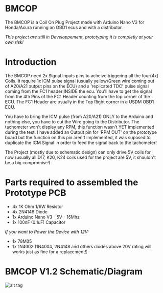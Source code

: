 # BMCOP

The BMCOP is a Coil On Plug Project made with Arduino Nano V3 for Honda/Acura running on OBD1 ecus and with a distributor.

*This project are still in Developpement, prototyping it is completly at your own risk!*

# Introduction

The BMCOP need 2x Signal Inputs pins to acheive triggering all the four(4x) Coils. It require 1x ICM pulse signal (usually yellow/Green wire coming out of A20/A21 output pins on the ECU) and a 'replicated TDC' pulse signal coming from the FC1 header INSIDE the ecu. You'll have to get the signal from the 4th Pins of the FC1 Header counting from the top corner of the ECU. The FC1 Header are usually in the Top Right corner in a USDM OBD1 ECU.

You have to bring the ICM pulse (from A20/A21) ONLY to the Arduino and nothing else, you have to cut the Wire going to the Distributor. The tachometer won't display any RPM, this function wasn't YET implemented during the test. I have added an Output pin for 'RPM OUT' on the prototype board but the function on this pin aren't implemented, it was suposed to duplicate the ICM Signal in order to feed the signal back to the tachometer!

The Project (mostly due to schematic design) can only drive 5V coils for now (usually all D17, K20, K24 coils used for the project are 5V, it shouldn't be a big compromise!).

# Parts required to assembled the Prototype PCB

- 4x 1K Ohm 1/6W Resistor
- 4x 2N4148 Diode
- 1x Arduino Nano V3 - 5V - 16Mhz
- 1x 100nF (0.1uF) Capacitor

*If you want to Power the Device with 12V:*
- 1x 78M05
- 1x 1N4002 (1N4004, 2N4148 and others diodes above 20V rating will works just as fine for a replacement!)


# BMCOP V1.2 Schematic/Diagram
![alt tag](https://github.com/bouletmarc/BMCOP/blob/main/eagle_2020-12-02_09-09-23.png)


[Clic HERE to Check my others Products!]:<https://bmdevs.fwscheckout.com/>
